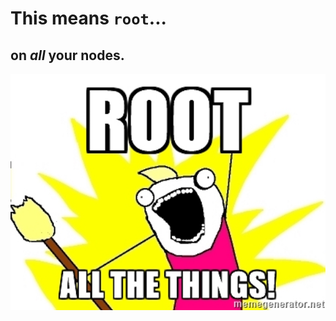 <!SLIDE>
# This means `root`...
## on *all* your nodes.

![Root all the things!](../_images/root.jpg)
